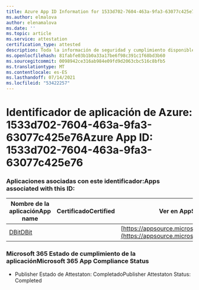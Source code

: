 ```yaml
---
title: Azure App ID Information for 1533d702-7604-463a-9fa3-63077c425e76
ms.author: elmalova
author: elenamalova
ms.date: ''
ms.topic: article
ms.service: attestation
certification_type: attested
description: Toda la información de seguridad y cumplimiento disponible para 1533d702-7604-463a-9fa3-63077c425e76.
ms.openlocfilehash: 81fabfe03b1b0a33a17be6f98c391c1f68bd3b60
ms.sourcegitcommit: 0098942ce316ab984e09fd9d2063cbc516c8bfb5
ms.translationtype: MT
ms.contentlocale: es-ES
ms.lasthandoff: 07/14/2021
ms.locfileid: "53422257"
---
```

# <a name="azure-app-id-1533d702-7604-463a-9fa3-63077c425e76"></a><span data-ttu-id="db212-103">Identificador de aplicación de Azure: 1533d702-7604-463a-9fa3-63077c425e76</span><span class="sxs-lookup"><span data-stu-id="db212-103">Azure App ID: 1533d702-7604-463a-9fa3-63077c425e76</span></span>


### <a name="apps-associated-with-this-id"></a><span data-ttu-id="db212-104">Aplicaciones asociadas con este identificador:</span><span class="sxs-lookup"><span data-stu-id="db212-104">Apps associated with this ID:</span></span>
| <span data-ttu-id="db212-105">**Nombre de la aplicación**</span><span class="sxs-lookup"><span data-stu-id="db212-105">**App name**</span></span> | <span data-ttu-id="db212-106">**Certificado**</span><span class="sxs-lookup"><span data-stu-id="db212-106">**Certified**</span></span> | <span data-ttu-id="db212-107">**Ver en AppSource**</span><span class="sxs-lookup"><span data-stu-id="db212-107">**View in AppSource**</span></span> |
|-|-|-|
| [<span data-ttu-id="db212-108">DBit</span><span class="sxs-lookup"><span data-stu-id="db212-108">DBit</span></span>](https://docs.microsoft.com/en-us/microsoft-365-app-certification/forward/WA200001536) |  | [https://appsource.microsoft.com/product/office/WA200001536](https://appsource.microsoft.com/product/office/WA200001536) |

### <a name="microsoft-365-app-compliance-status"></a><span data-ttu-id="db212-109">Microsoft 365 Estado de cumplimiento de la aplicación</span><span class="sxs-lookup"><span data-stu-id="db212-109">Microsoft 365 App Compliance Status</span></span>
- <span data-ttu-id="db212-110">Publisher Estado de Attestaton: Completado</span><span class="sxs-lookup"><span data-stu-id="db212-110">Publisher Attestaton Status: Completed</span></span>
